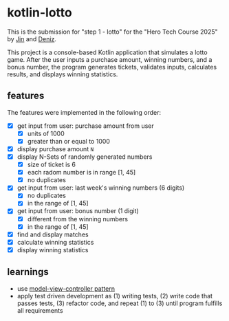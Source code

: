# kotlin-lotto

This is the submission for "step 1 - lotto" for the "Hero Tech Course 2025" by [Jin](https://github.com/codebrew42) and [Deniz](https://github.com/deniz-oezdemir).

This project is a console-based Kotlin application that simulates a lotto game. After the user inputs a purchase amount, winning numbers, and a bonus number, the program generates tickets, validates inputs, calculates results, and displays winning statistics.

## features

The features were implemented in the following order:

- [x] get input from user: purchase amount from user
  - [x] units of 1000
  - [x] greater than or equal to 1000
- [x] display purchase amount `N`
- [x] display N-Sets of randomly generated numbers
  - [x] size of ticket is 6
  - [x] each radom number is in range [1, 45]
  - [x] no duplicates
- [x] get input from user: last week's winning numbers (6 digits)
  - [x] no duplicates
  - [x] in the range of [1, 45]
- [x] get input from user: bonus number (1 digit)
  - [x] different from the winning numbers
  - [x] in the range of [1, 45]
- [x] find and display matches
- [x] calculate winning statistics
- [x] display winning statistics

## learnings
- use [model-view-controller pattern](https://en.wikipedia.org/wiki/Model%E2%80%93view%E2%80%93controller)
- apply test driven development as (1) writing tests, (2) write code that passes tests, (3) refactor code,
and repeat (1) to (3) until program fulfills all requirements